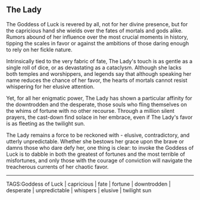 ## The Lady

The Goddess of Luck is revered by all, not for her divine presence, but for the capricious hand she wields over the fates of mortals and gods alike. Rumors abound of her influence over the most crucial moments in history, tipping the scales in favor or against the ambitions of those daring enough to rely on her fickle nature.

Intrinsically tied to the very fabric of fate, The Lady's touch is as gentle as a single roll of dice, or as devastating as a cataclysm. Although she lacks both temples and worshippers, and legends say that although speaking her name reduces the chance of her favor, the hearts of mortals cannot resist whispering for her elusive attention.

Yet, for all her enigmatic power, The Lady has shown a particular affinity for the downtrodden and the desperate, those souls who fling themselves on the whims of fortune with no other recourse. Through a million silent prayers, the cast-down find solace in her embrace, even if The Lady's favor is as fleeting as the twilight sun.

The Lady remains a force to be reckoned with - elusive, contradictory, and utterly unpredictable. Whether she bestows her grace upon the brave or damns those who dare defy her, one thing is clear: to invoke the Goddess of Luck is to dabble in both the greatest of fortunes and the most terrible of misfortunes, and only those with the courage of conviction will navigate the treacherous currents of her chaotic favor.



---


TAGS:Goddess of Luck | capricious | fate | fortune | downtrodden | desperate | unpredictable | whispers | elusive | twilight sun
